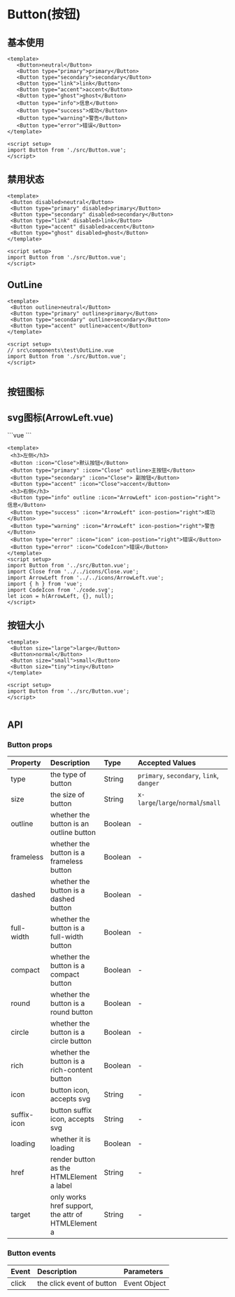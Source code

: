 # Button(按钮)


## 基本使用

<code-wrapper>
<!-- <ButtonBase /> -->

<Base />

 ```vue
<template>
    <Button>neutral</Button>
    <Button type="primary">primary</Button>
    <Button type="secondary">secondary</Button>
    <Button type="link">link</Button>
    <Button type="accent">accent</Button>
    <Button type="ghost">ghost</Button>
    <Button type="info">信息</Button>
    <Button type="success">成功</Button>
    <Button type="warning">警告</Button>
    <Button type="error">错误</Button>
</template>

<script setup>
import Button from './src/Button.vue';
</script>
```

</code-wrapper>



## 禁用状态

<code-wrapper>
<ButtonDisabled />

 ```vue
<template>
  <Button disabled>neutral</Button>
  <Button type="primary" disabled>primary</Button>
  <Button type="secondary" disabled>secondary</Button>
  <Button type="link" disabled>link</Button>
  <Button type="accent" disabled>accent</Button>
  <Button type="ghost" disabled>ghost</Button>
</template>

<script setup>
import Button from './src/Button.vue';
</script>

```

</code-wrapper>

## OutLine

<code-wrapper>
<OutLine />

 ```vue
<template>
  <Button outline>neutral</Button>
  <Button type="primary" outline>primary</Button>
  <Button type="secondary" outline>secondary</Button>
  <Button type="accent" outline>accent</Button>
</template>

<script setup>
// src\components\test\OutLine.vue
import Button from './src/Button.vue';
</script>


```

</code-wrapper>

## 按钮图标
## svg图标(ArrowLeft.vue)
<code-wrapper>
<ArrowLeft class="w-6 h-6"/>
```vue
<template>
  <svg fill="currentColor" xmlns="http://www.w3.org/2000/svg" viewBox="0 0 512 512">
    <path
      d="M368.5 240H272v-96.5c0-8.8-7.2-16-16-16s-16 7.2-16 16V240h-96.5c-8.8 0-16 7.2-16 16 0 4.4 1.8 8.4 4.7 11.3 2.9 2.9 6.9 4.7 11.3 4.7H240v96.5c0 4.4 1.8 8.4 4.7 11.3 2.9 2.9 6.9 4.7 11.3 4.7 8.8 0 16-7.2 16-16V272h96.5c8.8 0 16-7.2 16-16s-7.2-16-16-16z"
    ></path>
  </svg>
</template>
<script>
import { defineComponent } from 'vue';
export default defineComponent({
  name: 'ArrowLeft',
});
</script>
```
</code-wrapper>
<code-wrapper>
<IconButton />

 ```vue
<template>
  <h3>左侧</h3>
  <Button :icon="Close">默认按钮</Button>
  <Button type="primary" :icon="Close" outline>主按钮</Button>
  <Button type="secondary" :icon="Close"> 副按钮</Button>
  <Button type="accent" :icon="Close">accent</Button>
  <h3>右侧</h3>
  <Button type="info" outline :icon="ArrowLeft" icon-postion="right"> 信息</Button>
  <Button type="success" :icon="ArrowLeft" icon-postion="right">成功</Button>
  <Button type="warning" :icon="ArrowLeft" icon-postion="right">警告</Button>
  <Button type="error" :icon="icon" icon-postion="right">错误</Button>
  <Button type="error" :icon="CodeIcon">错误</Button>
</template>
<script setup>
import Button from '../src/Button.vue';
import Close from '../../icons/Close.vue';
import ArrowLeft from '../../icons/ArrowLeft.vue';
import { h } from 'vue';
import CodeIcon from './code.svg';
let icon = h(ArrowLeft, {}, null);
</script>

```
</code-wrapper>

## 按钮大小

<code-wrapper>
<SizeButton />

 ```vue
<template>
  <Button size="large">large</Button>
  <Button>normal</Button>
  <Button size="small">small</Button>
  <Button size="tiny">tiny</Button>
</template>

<script setup>
import Button from '../src/Button.vue';
</script>


```

</code-wrapper>

<style lang="scss">
button {
  margin-top: 12px;
  margin-right: 12px;
}
.btn-wrap {
  display: inline-block;
  background: rgba(0, 0, 0, 0.5);
  padding: 14px 24px;
  border-radius: 4px;
}
</style>


<script>
import ButtonDisabled from '../../src/components/button/demo/Disabled.vue';
import OutLine from '../../src/components/button/demo/OutLine.vue';
import Base from '../../src/components/button/demo/Base.vue';
import IconButton from '../../src/components/button/demo/IconButton.vue';
import SizeButton from '../../src/components/button/demo/Size.vue';
import ArrowLeft from "../../src/components/icons/ArrowLeft.vue"
export default {
	components: {
		ButtonDisabled,
		OutLine,
    Base,
    IconButton,
    SizeButton,
    ArrowLeft
	}
}
</script>

## API

### Button props

| Property    | Description                                        | Type    | Accepted Values                          | Default  |
| :---------- | :------------------------------------------------- | :------ | :--------------------------------------- | :------- |
| type        | the type of button                                 | String  | `primary`, `secondary`, `link`, `danger` | -        |
| size        | the size of button                                 | String  | `x-large`/`large`/`normal`/`small`       | `normal` |
| outline     | whether the button is an outline button            | Boolean | -                                        | `false`  |
| frameless   | whether the button is a frameless button           | Boolean | -                                        | `false`  |
| dashed      | whether the button is a dashed button              | Boolean | -                                        | `false`  |
| full-width  | whether the button is a full-width button          | Boolean | -                                        | `false`  |
| compact     | whether the button is a compact button             | Boolean | -                                        | `false`  |
| round       | whether the button is a round button               | Boolean | -                                        | `false`  |
| circle      | whether the button is a circle button              | Boolean | -                                        | `false`  |
| rich        | whether the button is a rich-content button        | Boolean | -                                        | `false`  |
| icon        | button icon, accepts svg                           | String  | -                                        | -        |
| suffix-icon | button suffix icon, accepts svg                    | String  | -                                        | -        |
| loading     | whether it is loading                              | Boolean | -                                        | `false`  |
| href        | render button as the HTMLElement a label           | String  | -                                        | -        |
| target      | only works href support, the attr of HTMLElement a | String  | -                                        | -        |

### Button events

| Event | Description               | Parameters   |
| :---- | :------------------------ | :----------- |
| click | the click event of button | Event Object |
